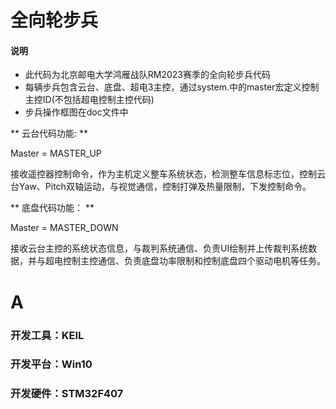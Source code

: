 # 全向轮步兵
#### 说明
* 此代码为北京邮电大学鸿雁战队RM2023赛季的全向轮步兵代码
* 每辆步兵包含云台、底盘、超电3主控，通过system.中的master宏定义控制主控ID(不包括超电控制主控代码)
* 步兵操作框图在doc文件中

** 云台代码功能:  **

Master = MASTER_UP

接收遥控器控制命令，作为主机定义整车系统状态，检测整车信息标志位，控制云台Yaw、Pitch双轴运动，与视觉通信，控制打弹及热量限制，下发控制命令。

** 底盘代码功能： **

Master = MASTER_DOWN

接收云台主控的系统状态信息，与裁判系统通信、负责UI绘制并上传裁判系统数据，并与超电控制主控通信、负责底盘功率限制和控制底盘四个驱动电机等任务。

# A
### 开发工具：KEIL
### 开发平台：Win10
### 开发硬件：STM32F407
